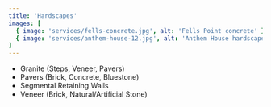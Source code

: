```yaml
---
title: 'Hardscapes'
images: [
  { image: 'services/fells-concrete.jpg', alt: 'Fells Point concrete' },
  { image: 'services/anthem-house-12.jpg', alt: 'Anthem House hardscape' }
]
---
```


- Granite (Steps, Veneer, Pavers)
- Pavers (Brick, Concrete, Bluestone)
- Segmental Retaining Walls
- Veneer (Brick, Natural/Artificial Stone)
